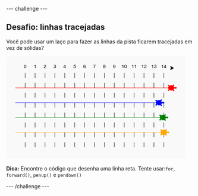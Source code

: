 \--- challenge \---

## Desafio: linhas tracejadas

Você pode usar um laço para fazer as linhas da pista ficarem tracejadas em vez de sólidas?

![screenshot](images/race-finished.png)

**Dica:** Encontre o código que desenha uma linha reta. Tente usar:`for`, `forward()`, `penup()` e `pendown()`

\--- /challenge \---
